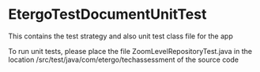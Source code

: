 # EtergoTestDocumentUnitTest
This contains the test strategy and also unit test class file for the app

To run unit tests, please place the file ZoomLevelRepositoryTest.java in the location /src/test/java/com/etergo/techassessment
 of the source code 
